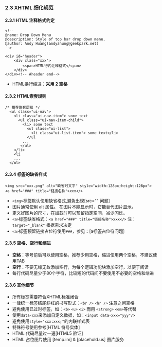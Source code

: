 ### 2.3 XHTML 细化规范

#### 2.3.1 HTML 注释格式约定
    <!--
    @name: Drop Down Menu
    @description: Style of top bar drop down menu.
    @author: Andy Huang(andyahung@geekpark.net)
    -->

    <div id="header">
        <div class="xxx">
            <span>HTML行内注释格式</span>
        </div>
    </div><!-- #header end-->

* HTML换行缩进：**采用 2 空格**

#### 2.3.2 HTML嵌套规则
    /* 推荐嵌套层级 */
      <ul class="ui-nav">
        <li class="ui-nav-item"> some text
          <ul class="ui-nav-item-child">
            <li> some text
              <ul class="ui-list">
                <li class="ui-list-item"> some text</li>
              </ul
            ...
           </ul>
        </li>
        <li
        ...
      </ul>

#### 2.3.4 标签的缺省样式
    <img src="xxx.png" alt="缺省时文字" style="width:128px;height:128px">
    <a href="###" title="链接名称">xxx</>
* `<img>`标签默认使用缺省格式,避免出现[src="" 问题]
* 图片通常使用 alt 属性。 在图片不能显示时，它能替代图片显示。
* 定义好图片的尺寸，在加载时可以预留指定空间，减少闪烁。
* `<a>`标签缺省格式：`<a href="###" title="链接名称">xxx</>` 注：`target="_blank"` 根据需求决定
* `<a>`标签预留链接占位符使用`###`，参见：[a标签占位符问题]

#### 2.3.5 空格、空行和缩进
* **空格**：等号前后可以使用空格，推荐少用空格，缩进使用两个空格，不建议使用TAB
* **空行**：不要无缘无故添加空行，为每个逻辑功能块添加空行，以便于阅读
* 每行代码尽量少于80个字符，比较短的代码间不要使用不必要的空格和缩进

#### 2.3.6 其他细节
* 所有标签需要符合XHTML标准闭合
* 一律统一标签结尾斜杠的书写形式：`<br />` `<hr />` 注意之间空格
* 避免使用已过时标签，如：`<b>` `<u>` `<i>` 而用 `<strong>` `<em>`等代替
* 使用`data-xxx`来添加自定义数据，如：`<input data-xxx="yyy"/>`
* 避免使用`style="xxx:xxx;"`的内联样式表
* 特殊符号使用参考[HTML 符号实体]
* HTML 代码尽量过一遍[HTML5 验证]
* HTML 占位图片使用 [temp.im] & [placehold.us] 图片服务
